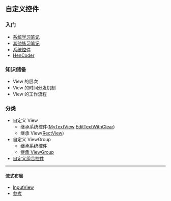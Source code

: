## 自定义控件


### 入门

- [系统学习笔记](../../elementary/README.md)
- [其他练习笔记](../../app/README.md)
- [系统控件](../../sys/README.md)
- [HenCoder](../hencoder/README.md)

### 知识储备

- View 的层次
- View 的时间分发机制
- View 的工作流程

### 分类

- 自定义 View
  - 继承系统控件([MyTextView](../../app/src/main/java/cn/kk/customview/widget/MyTextView.java)
    [EditTextWithClear](../../app/src/main/java/cn/kk/customview/widget/EditTextWithClear.kt))
  - 继承 View([RectView](../../app/src/main/java/cn/kk/customview/widget/RectView.java))
- 自定义 ViewGroup
  - 继承系统控件
  - [继承 ViewGroup](../../app/src/main/java/cn/kk/customview/widget/HorizontalView.java)
- [自定义组合控件](../../app/src/main/java/cn/kk/customview/widget/MyTitleBar.java)

---

#### 流式布局
- [InputView](./app/src/main/java/cn/kk/customview/widget/InputView.kt)
- [参考](https://github.com/liangfeidotme/AndroidFlowLayout)




